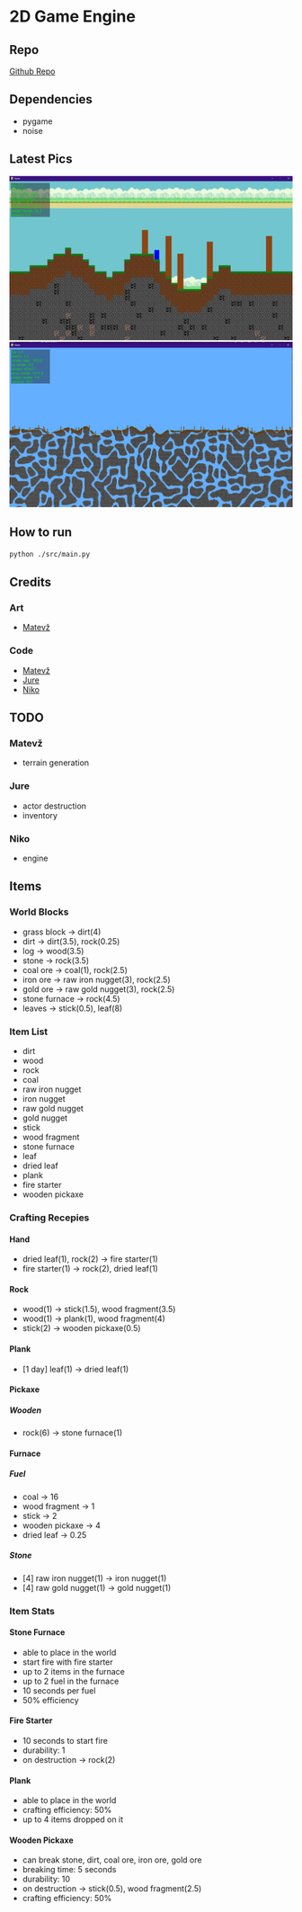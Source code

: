 # 2D Game Engine

## Repo

[Github Repo](https://www.github.com/skelci/PythonGame)

## Dependencies

- pygame
- noise

## Latest Pics

![image](docs/images/image.png)
![image2](docs/images/image2.png)

## How to run

```bash
python ./src/main.py
```

## Credits

### Art

- [Matevž](https://github.com/BERZI-1234)

### Code

- [Matevž](https://github.com/BERZI-1234)
- [Jure](https://github.com/Gamer1234-gif)
- [Niko](https://github.com/skelci)

## TODO

### Matevž

- terrain generation

### Jure

- actor destruction
- inventory

### Niko

- engine

## Items

### World Blocks

- grass block   -> dirt(4)
- dirt          -> dirt(3.5),           rock(0.25)
- log           -> wood(3.5)
- stone         -> rock(3.5)
- coal ore      -> coal(1),             rock(2.5)
- iron ore      -> raw iron nugget(3),  rock(2.5)
- gold ore      -> raw gold nugget(3),  rock(2.5)
- stone furnace -> rock(4.5)
- leaves        -> stick(0.5),          leaf(8)

### Item List

- dirt
- wood
- rock
- coal
- raw iron nugget
- iron nugget
- raw gold nugget
- gold nugget
- stick
- wood fragment
- stone furnace
- leaf
- dried leaf
- plank
- fire starter
- wooden pickaxe

### Crafting Recepies

#### Hand

- dried leaf(1),    rock(2) -> fire starter(1)
- fire starter(1)           -> rock(2), dried leaf(1)

#### Rock

- wood(1)   -> stick(1.5),  wood fragment(3.5)
- wood(1)   -> plank(1),    wood fragment(4)
- stick(2)  -> wooden pickaxe(0.5)

#### Plank

- [1 day]   leaf(1) ->  dried leaf(1)

#### Pickaxe

##### Wooden

- rock(6)   -> stone furnace(1)

#### Furnace

##### Fuel

- coal              -> 16
- wood fragment     -> 1
- stick             -> 2
- wooden pickaxe    -> 4
- dried leaf        -> 0.25

##### Stone

- [4] raw iron nugget(1) -> iron nugget(1)
- [4] raw gold nugget(1) -> gold nugget(1)

### Item Stats

#### Stone Furnace

- able to place in the world
- start fire with fire starter
- up to 2 items in the furnace
- up to 2 fuel in the furnace
- 10 seconds per fuel
- 50% efficiency

#### Fire Starter

- 10 seconds to start fire
- durability: 1
- on destruction -> rock(2)

#### Plank

- able to place in the world
- crafting efficiency: 50%
- up to 4 items dropped on it

#### Wooden Pickaxe

- can break stone, dirt, coal ore, iron ore, gold ore
- breaking time: 5 seconds
- durability: 10
- on destruction -> stick(0.5), wood fragment(2.5)
- crafting efficiency: 50%
